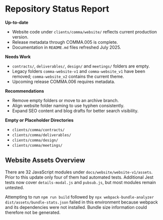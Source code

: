 # Repository Status Report

**Up-to-date**
- Website code under `clients/comma/website/` reflects current production version.
- Release metadata through COMMA.005 is complete.
- Documentation in `README.md` files refreshed July 2025.

**Needs Work**
- `contracts/`, `deliverables/`, `design/` and `meetings/` folders are empty.
- Legacy folders `comma-website-v1` and `comma-website_v1` have been removed; `comma-website_v2` contains the current theme.
- Upcoming release COMMA.006 requires metadata.

**Recommendations**
- Remove empty folders or move to an archive branch.
- Align website folder naming to use hyphen consistently.
- Expand SEO content and blog drafts for better search visibility.

**Empty or Placeholder Directories**
- `clients/comma/contracts/`
- `clients/comma/deliverables/`
- `clients/comma/design/`
- `clients/comma/meetings/`

## Website Assets Overview

There are 32 JavaScript modules under `docs/website/website-v1/assets`. Prior to
this update only four of them had automated tests. Additional Jest tests now
cover `details-modal.js` and `pubsub.js`, but most modules remain untested.

Attempting to run `npm run build` followed by `npx webpack-bundle-analyzer
dist/assets/bundle-stats.json` failed in this environment because webpack and its
dependencies were not installed. Bundle size information could therefore not be
generated.
